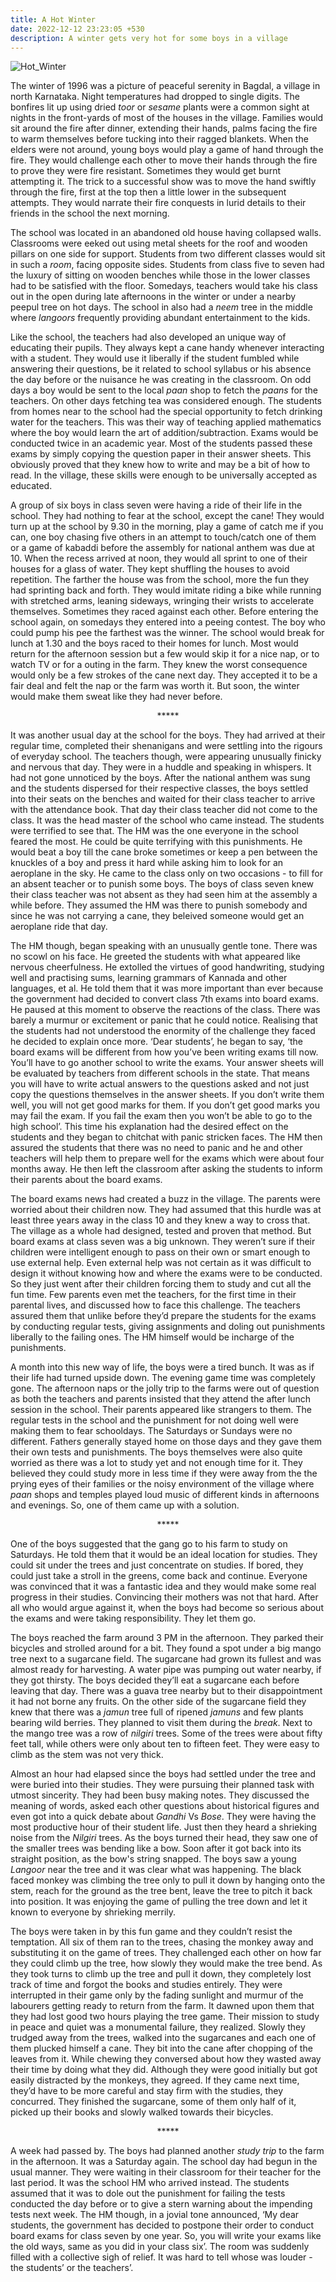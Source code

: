 ```yaml
---
title: A Hot Winter
date: 2022-12-12 23:23:05 +530
description: A winter gets very hot for some boys in a village
---
```


![Hot_Winter](/images/Hot_Winter.jpeg)

The winter of 1996 was a picture of peaceful serenity in Bagdal, a village in north Karnataka. Night temperatures had dropped to single digits. The bonfires lit up using dried *toor* or *sesame* plants were a common sight at nights in the front-yards of most of the houses in the village. Families would sit around the fire after dinner, extending their hands, palms facing the fire to warm themselves before tucking into their ragged blankets. When the elders were not around, young boys would play a game of hand through the fire. They would challenge each other to move their hands through the fire to prove they were fire resistant. Sometimes they would get burnt attempting it. The trick to a successful show was to move the hand swiftly through the fire, first at the top then a little lower in the subsequent attempts. They would narrate their fire conquests in lurid details to their friends in the school the next morning.

The school was located in an abandoned old house having collapsed walls. Classrooms were eeked out using metal sheets for the roof and wooden pillars on one side for support. Students from two different classes would sit in such a *room*, facing opposite sides. Students from class five to seven had the luxury of sitting on wooden benches while those in the lower classes had to be satisfied with the floor. Somedays, teachers would take his class out in the open during late afternoons in the winter or under a nearby peepul tree on hot days. The school in also had a *neem* tree in the middle where *langoors* frequently providing abundant entertainment to the kids.

Like the school, the teachers had also developed an unique way of educating their pupils. They always kept a cane handy whenever interacting with a student. They would use it liberally if the student fumbled while answering their questions, be it related to school syllabus or his absence the day before or the nuisance he was creating in the classroom. On odd days a boy would be sent to the local *paan* shop to fetch the *paans* for the teachers. On other days fetching tea was considered enough. The students from homes near to the school had the special opportunity to fetch drinking water for the teachers. This was their way of teaching applied mathematics where the boy would learn the art of addition/subtraction. Exams would be conducted twice in an academic year. Most of the students passed these exams by simply copying the question paper in their answer sheets. This obviously proved that they knew how to write and may be a bit of how to read. In the village, these skills were enough to be universally accepted as educated.

A group of six boys in class seven were having a ride of their life in the school. They had nothing to fear at the school, except the cane! They would turn up at the school by 9.30 in the morning, play a game of catch me if you can, one boy chasing five others in an attempt to touch/catch one of them or a game of kabaddi before the assembly for national anthem was due at 10. When the recess arrived at noon, they would all sprint to one of their houses for a glass of water. They kept shuffling the houses to avoid repetition. The farther the house was from the school, more the fun they had sprinting back and forth. They would imitate riding a bike while running with stretched arms, leaning sideways, wringing their wrists to accelerate themselves. Sometimes they raced against each other. Before entering the school again, on somedays they entered into a peeing contest. The boy who could pump his pee the farthest was the winner. The school would break for lunch at 1.30 and the boys raced to their homes for lunch. Most would return for the afternoon session but a few would skip it for a nice nap, or to watch TV or for a outing in the farm. They knew the worst consequence would only be a few strokes of the cane next day. They accepted it to be a fair deal and felt the nap or the farm was worth it. But soon, the winter would make them sweat like they had never before.

<p style="text-align: center;">*****</p>

It was another usual day at the school for the boys. They had arrived at their regular time, completed their shenanigans and were settling into the rigours of everyday school. The teachers though, were appearing unusually finicky and nervous that day. They were in a huddle and speaking in whispers. It had not gone unnoticed by the boys. After the national anthem was sung and the students dispersed for their respective classes, the boys settled into their seats on the benches and waited for their class teacher to arrive with the attendance book. That day their class teacher did not come to the class. It was the head master of the school who came instead. The students were terrified to see that. The HM was the one everyone in the school feared the most. He could be quite terrifying with this punishments. He would beat a boy till the cane broke sometimes or keep a pen between the knuckles of a boy and press it hard while asking him to look for an aeroplane in the sky. He came to the class only on two occasions - to fill for an absent teacher or to punish some boys. The boys of class seven knew their class teacher was not absent as they had seen him at the assembly a while before. They assumed the HM was there to punish somebody and since he was not carrying a cane, they beleived someone would get an aeroplane ride that day.

The HM though, began speaking with an unusually gentle tone. There was no scowl on his face. He greeted the students with what appeared like nervous cheerfulness. He extolled the virtues of good handwriting, studying well and practising sums, learning grammars of Kannada and other languages, et al. He told them that it was more important than ever because the government had decided to convert class 7th exams into board exams. He paused at this moment to observe the reactions of the class. There was barely a murmur or excitement or panic that he could notice. Realising that the students had not understood the enormity of the challenge they faced he decided to explain once more. ‘Dear students’, he began to say, ‘the board exams will be different from how you’ve been writing exams till now. You’ll have to go another school to write the exams. Your answer sheets will be evaluated by teachers from different schools in the state. That means you will have to write actual answers to the questions asked and not just copy the questions themselves in the answer sheets. If you don’t write them well, you will not get good marks for them. If you don’t get good marks you may fail the exam. If you fail the exam then you won’t be able to go to the high school’. This time his explanation had the desired effect on the students and they began to chitchat with panic stricken faces. The HM then assured the students that there was no need to panic and he and other teachers will help them to prepare well for the exams which were about four months away. He then left the classroom after asking the students to inform their parents about the board exams.

The board exams news had created a buzz in the village. The parents were worried about their children now. They had assumed that this hurdle was at least three years away in the class 10 and they knew a way to cross that. The village as a whole had designed, tested and proven that method. But board exams at class seven was a big unknown. They weren’t sure if their children were intelligent enough to pass on their own or smart enough to use external help. Even external help was not certain as it was difficult to design it without knowing how and where the exams were to be conducted. So they just went after their children forcing them to study and cut all the fun time. Few parents even met the teachers, for the first time in their parental lives, and discussed how to face this challenge. The teachers assured them that unlike before they’d prepare the students for the exams by conducting regular tests, giving assignments and doling out punishments liberally to the failing ones. The HM himself would be incharge of the punishments.

A month into this new way of life, the boys were a tired bunch. It was as if their life had turned upside down. The evening game time was completely gone. The afternoon naps or the jolly trip to the farms were out of question as both the teachers and parents insisted that they attend the after lunch session in the school. Their parents appeared like strangers to them. The regular tests in the school and the punishment for not doing well were making them to fear schooldays. The Saturdays or Sundays were no different. Fathers generally stayed home on those days and they gave them their own tests and punishments. The boys themselves were also quite worried as there was a lot to study yet and not enough time for it. They believed they could study more in less time if they were away from the the prying eyes of their families or the noisy environment of the village where *paan* shops and temples played loud music of different kinds in afternoons and evenings. So, one of them came up with a solution.

<p style="text-align: center;">*****</p>

One of the boys suggested that the gang go to his farm to study on Saturdays. He told them that it would be an ideal location for studies. They could sit under the trees and just concentrate on studies. If bored, they could just take a stroll in the greens, come back and continue. Everyone was convinced that it was a fantastic idea and they would make some real progress in their studies. Convincing their mothers was not that hard. After all who would argue against it, when the boys had become so serious about the exams and were taking responsibility. They let them go.

The boys reached the farm around 3 PM in the afternoon. They parked their bicycles and strolled around for a bit. They found a spot under a big mango tree next to a sugarcane field. The sugarcane had grown its fullest and was almost ready for harvesting. A water pipe was pumping out water nearby, if they got thirsty. The boys decided they’ll eat a sugarcane each before leaving that day. There was a guava tree nearby but to their disappointment it had not borne any fruits. On the other side of the sugarcane field they knew that there was a *jamun* tree full of ripened *jamuns* and few plants bearing wild berries. They planned to visit them during the *break*. Next to the mango tree was a row of *nilgiri* trees. Some of the trees were about fifty feet tall, while others were only about ten to fifteen feet. They were easy to climb as the stem was not very thick.

Almost an hour had elapsed since the boys had settled under the tree and were buried into their studies. They were pursuing their planned task with utmost sincerity. They had been busy making notes. They discussed the meaning of words, asked each other questions about historical figures and even got into a quick debate about *Gandhi* Vs *Bose*. They were having the most productive hour of their student life. Just then they heard a shrieking noise from the *Nilgiri* trees. As the boys turned their head, they saw one of the smaller trees was bending like a bow. Soon after it got back into its straight position, as the bow's string snapped. The boys saw a young *Langoor* near the tree and it was clear what was happening. The black faced monkey was climbing the tree only to pull it down by hanging onto the stem, reach for the ground as the tree bent, leave the tree to pitch it back into position. It was enjoying the game of pulling the tree down and let it known to everyone by shrieking merrily.

The boys were taken in by this fun game and they couldn’t resist the temptation. All six of them ran to the trees, chasing the monkey away and substituting it on the game of trees. They challenged each other on how far they could climb up the tree, how slowly they would make the tree bend. As they took turns to climb up the tree and pull it down, they completely lost track of time and forgot the books and studies entirely. They were interrupted in their game only by the fading sunlight and murmur of the labourers getting ready to return from the farm. It dawned upon them that they had lost good two hours playing the tree game. Their mission to study in peace and quiet was a monumental failure, they realized. Slowly they trudged away from the trees, walked into the sugarcanes and each one of them plucked himself a cane. They bit into the cane after chopping of the leaves from it. While chewing they conversed about how they wasted away their time by doing what they did. Although they were good initially but got easily distracted by the monkeys, they agreed. If they came next time, they’d have to be more careful and stay firm with the studies, they concurred. They finished the sugarcane, some of them only half of it, picked up their books and slowly walked towards their bicycles.

<p style="text-align: center;">*****</p>

A week had passed by. The boys had planned another *study trip* to the farm in the afternoon.  It was a Saturday again. The school day had begun in the usual manner. They were waiting in their classroom for their teacher for the last period. It was the school HM who arrived instead. The students assumed that it was to dole out the punishment for failing the tests conducted the day before or to give a stern warning about the impending tests next week. The HM though, in a jovial tone announced, ‘My dear students, the government has decided to postpone their order to conduct board exams for class seven by one year. So, you will write your exams like the old ways, same as you did in your class six’. The room was suddenly filled with a collective sigh of relief. It was hard to tell whose was louder - the students’ or the teachers’.
